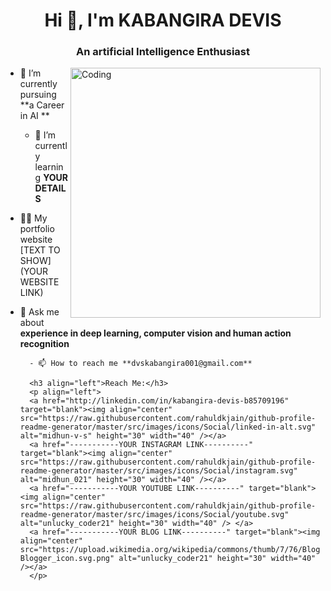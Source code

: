 
<h1 align="center" > Hi 👋, I'm KABANGIRA DEVIS </h1>
<h3 align="center" >An artificial Intelligence Enthusiast </h3>
<img align="right" alt="Coding" width="400"                src="https://www.google.com/imgresq=coding%20profile%20gif&imgurl=https%3A%2F%2Fcamo.githubusercontent.com%2Fd1e9733ec79822bcadf8b9a1035840ee511e2f022fe9f652cc163db23dc171d3%2F68747470733a2f2f6d656469612e67697068792e636f6d2f6d656469612f53576f536b4e36447854737a71494b4571762f67697068792e676966&imgrefurl=https%3A%2F%2Fgithub.com%2Fmayankchaudhary26%2FCool-Readme-ideas&docid=knmmAidHUu9A0M&tbnid=N8Ehn8UbrUx_CM&vet=12ahUKEwjOp-yM_6uIAxVoQPUHHXCSJo4QM3oECGUQAA..i&w=512&h=384&hcb=2&ved=2ahUKEwjOp-yM_6uIAxVoQPUHHXCSJo4QM3oECGUQAA">

 - 🔭 I’m currently pursuing **a Career in AI **

   - 🌱 I’m currently learning **YOUR DETAILS**

- 👨‍💻 My portfolio website [TEXT TO SHOW](YOUR WEBSITE LINK)

- 💬 Ask me about **experience in deep learning, computer vision and human action recognition**

        - 📫 How to reach me **dvskabangira001@gmail.com**

        <h3 align="left">Reach Me:</h3>
        <p align="left">
        <a href="http://linkedin.com/in/kabangira-devis-b85709196" target="blank"><img align="center" src="https://raw.githubusercontent.com/rahuldkjain/github-profile-readme-generator/master/src/images/icons/Social/linked-in-alt.svg" alt="midhun-v-s" height="30" width="40" /></a>
        <a href="-----------YOUR INSTAGRAM LINK----------" target="blank"><img align="center" src="https://raw.githubusercontent.com/rahuldkjain/github-profile-readme-generator/master/src/images/icons/Social/instagram.svg" alt="midhun_021" height="30" width="40" /></a>
        <a href="-----------YOUR YOUTUBE LINK----------" target="blank"><img align="center" src="https://raw.githubusercontent.com/rahuldkjain/github-profile-readme-generator/master/src/images/icons/Social/youtube.svg" alt="unlucky_coder21" height="30" width="40" /> </a>
        <a href="-----------YOUR BLOG LINK----------" target="blank"><img align="center" src="https://upload.wikimedia.org/wikipedia/commons/thumb/7/76/Blogger_icon.svg/2048px-Blogger_icon.svg.png" alt="unlucky_coder21" height="30" width="40" /></a>
        </p>

